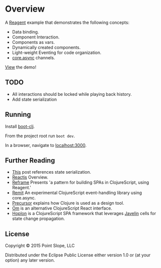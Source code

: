# Overview

A [Reagent][Reagent] example that demonstrates the following concepts:

* Data binding.
* Component Interaction.
* Components as vars.
* Dynamically created components.
* Light-weight Eventing for code organization.
* [core.async](https://github.com/clojure/core.async) channels.

[View](http://pointslope.github.io/reagent-svg-demo/) the demo!

## TODO

* All interactions should be locked while playing back history.
* Add state serialization

## Running

Install [boot-clj](http://boot-clj.com/).

From the project root run `boot dev`.

In a browser, navigate to [localhost:3000](http://localhost:3000).

## Further Reading

- [This][CircleCi] post references state serialization.
- [Reactjs][Reactjs] Overview.
- [Reframe][Reframe] Presents 'a pattern for building SPAs in ClojureScript, using Reagent.'
- [Remit][Remit] An experimental ClojureScript event-handling library using core.async.
- [Precursor][Precursorapp] explains how Clojure is used as a design tool.
- [Om][Om] is an alternative ClojureScript React interface.
- [Hoplon][Hoplon] is a ClojureScript SPA framework that leverages [Javelin][Javelin] cells for state change propagation.

## License

Copyright © 2015 Point Slope, LLC

Distributed under the Eclipse Public License either version 1.0 or (at
your option) any later version.

[Reagent]: http://reagent-project.github.io/
[CircleCi]: http://blog.circleci.com/local-state-global-concerns/
[Reactjs]: http://facebook.github.io/react/
[Precursorapp]: https://precursorapp.com/blog/clojure-is-a-product-design-tool
[Om]: https://github.com/omcljs/om
[Hoplon]: http://hoplon.io/
[Javelin]: https://github.com/tailrecursion/javelin
[Reframe]: https://github.com/Day8/re-frame
[Remit]: https://github.com/pointslope/remit
